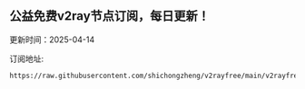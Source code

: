 ## 公益免费v2ray节点订阅，每日更新！
更新时间：2025-04-14

订阅地址:
```
https://raw.githubusercontent.com/shichongzheng/v2rayfree/main/v2rayfree
```
